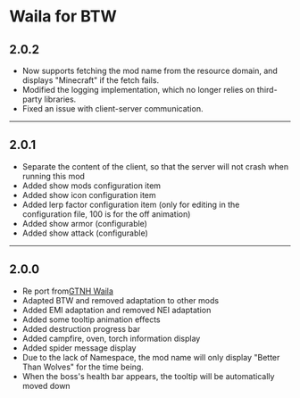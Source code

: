 # Waila for BTW

## 2.0.2
* Now supports fetching the mod name from the resource domain, and displays "Minecraft" if the fetch fails.
* Modified the logging implementation, which no longer relies on third-party libraries.
* Fixed an issue with client-server communication.

---

## 2.0.1
* Separate the content of the client, so that the server will not crash when running this mod
* Added show mods configuration item
* Added show icon configuration item
* Added lerp factor configuration item (only for editing in the configuration file, 100 is for the off animation)
* Added show armor (configurable)
* Added show attack (configurable)

---

## 2.0.0
* Re port from[GTNH Waila](https://github.com/GTNewHorizons/waila)
* Adapted BTW and removed adaptation to other mods
* Added EMI adaptation and removed NEI adaptation
* Added some tooltip animation effects
* Added destruction progress bar
* Added campfire, oven, torch information display
* Added spider message display
* Due to the lack of Namespace, the mod name will only display "Better Than Wolves" for the time being.
* When the boss's health bar appears, the tooltip will be automatically moved down